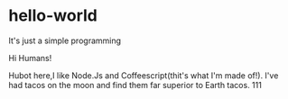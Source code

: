 # hello-world
It's just a simple programming

Hi Humans!

Hubot here,I like Node.Js and Coffeescript(thit's what I'm made of!).
I've had tacos on the moon and find them far superior to Earth tacos.
111
